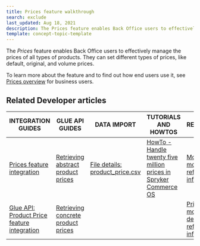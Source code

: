```yaml
---
title: Prices feature walkthrough
search: exclude
last_updated: Aug 18, 2021
description: The Prices feature enables Back Office users to effectively manage the prices of all types of products
template: concept-topic-template
---
```


The _Prices_ feature enables Back Office users to effectively manage the prices of all types of products. They can set different types of prices, like default, original, and volume prices.


To learn more about the feature and to find out how end users use it, see [Prices overview](/docs/scos/user/features/{{page.version}}/prices-feature-overview/prices-feature-overview.html) for business users.


## Related Developer articles

| INTEGRATION GUIDES  | GLUE API GUIDES | DATA IMPORT | TUTORIALS AND HOWTOS | REFERENCES |
|---|---|---|---|---|
| [Prices feature integration](/docs/scos/dev/feature-integration-guides/{{page.version}}/prices-feature-integration.html) | [Retrieving abstract product prices](/docs/scos/dev/glue-api-guides/{{page.version}}/managing-products/abstract-products/retrieving-abstract-product-prices.html) | [File details: product_price.csv](/docs/scos/dev/data-import/{{page.version}}/data-import-categories/catalog-setup/pricing/file-details-product-price.csv.html) | [HowTo - Handle twenty five million prices in Spryker Commerce OS](/docs/scos/dev/tutorials-and-howtos/howtos/howto-handle-twenty-five-million-prices-in-spryker-commerce-os.html) | [Money module: reference information](/docs/scos/dev/feature-walkthroughs/{{page.version}}/prices-feature-walkthrough/money-module-reference-information.html) |
| [Glue API: Product Price feature integration](/docs/scos/dev/feature-integration-guides/{{page.version}}/glue-api/glue-api-product-price-feature-integration.html) | [Retrieving concrete product prices](/docs/scos/dev/glue-api-guides/{{page.version}}/managing-products/concrete-products/retrieving-concrete-product-prices.html) |  |  | [PriceProduct module details: reference information](/docs/scos/dev/feature-walkthroughs/{{page.version}}/prices-feature-walkthrough/priceproduct-module-details-reference-information.html) |
